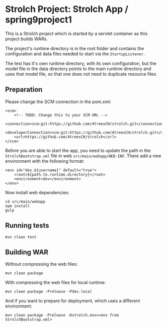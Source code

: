 Strolch Project: Strolch App / spring9project1 
======================================

This is a Strolch project which is started by a servlet container as this
project builds WARs.

The project's runtime directory is in the root folder and contains the 
configuration and data files needed to start via the `StartupListener`.

The test has it's own runtime directory, with its own configuration, but the 
model file in the data directory points to the main runtime directory and uses 
that model file, so that one does not need to duplicate resource files.

Preparation
------------------

Please change the SCM connection in the pom.xml:

    <scm>
        <!-- TODO: Change this to your SCM URL -->
        <connection>scm:git:https://github.com/4treesCH/strolch.git</connection>
        <developerConnection>scm:git:https://github.com/4treesCH/strolch.git</developerConnection>
        <url>https://github.com/4treesCH/strolch</url>
    </scm>

Before you are able to start the app, you need to update the path in the
`StrolchBootstrap.xml` file in web `src/main/webapp/WEB-INF`. There add a new
environment with the following format:

    <env id="dev.${username}" default="true">
   	    <root>${path.to.runtime.directory}</root>
   	    <environment>dev</environment>
    </env>

Now install web dependencies:

    cd src/main/webapp
    npm install
    gulp


Running tests
-------------------------

    mvn clean test


Building WAR
--------------------------
Without compressing the web files:

    mvn clean package

With compressing the web files for local runtime:

    mvn clean package -Prelease -Pdev.local

And if you want to prepare for deployment, which uses a different environment:

    mvn clean package -Prelease -Dstrolch.env=<env from StrolchBootstrap.xml>

